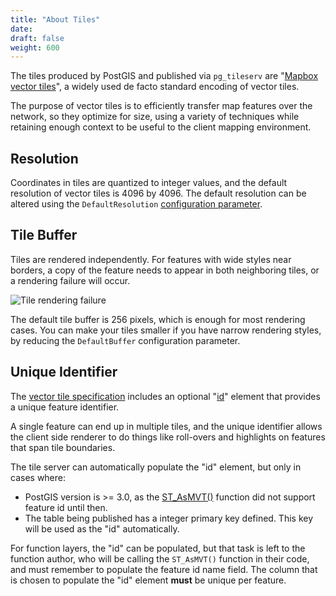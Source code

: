 ```yaml
---
title: "About Tiles"
date:
draft: false
weight: 600
---
```


The tiles produced by PostGIS and published via `pg_tileserv` are "[Mapbox vector tiles](https://github.com/mapbox/vector-tile-spec)", a widely used de facto standard encoding of vector tiles.

The purpose of vector tiles is to efficiently transfer map features over the network, so they optimize for size, using a variety of techniques while retaining enough context to be useful to the client mapping environment.

## Resolution

Coordinates in tiles are quantized to integer values, and the default resolution of vector tiles is 4096 by 4096. The default resolution can be altered using the `DefaultResolution` [configuration parameter](/installation#configuration-file/).

## Tile Buffer

Tiles are rendered independently. For features with wide styles near borders, a copy of the feature needs to appear in both neighboring tiles, or a rendering failure will occur.

![Tile rendering failure](/tile-render-failure.png)

The default tile buffer is 256 pixels, which is enough for most rendering cases. You can make your tiles smaller if you have narrow rendering styles, by reducing the `DefaultBuffer` configuration parameter.

## Unique Identifier

The [vector tile specification](https://github.com/mapbox/vector-tile-spec) includes an optional "[id](https://github.com/mapbox/vector-tile-spec/blob/master/1.0.1/vector_tile.proto#L30)" element that provides a unique feature identifier.

A single feature can end up in multiple tiles, and the unique identifier allows the client side renderer to do things like roll-overs and highlights on features that span tile boundaries.

The tile server can automatically populate the "id" element, but only in cases where:

* PostGIS version is >= 3.0, as the [ST_AsMVT()](https://postgis.net/docs/ST_AsMVT.html) function did not support feature id until then.
* The table being published has a integer primary key defined. This key will be used as the "id" automatically.

For function layers, the "id" can be populated, but that task is left to the function author, who will be calling the `ST_AsMVT()` function in their code, and must remember to populate the feature id name field. The column that is chosen to populate the "id" element **must** be unique per feature.
